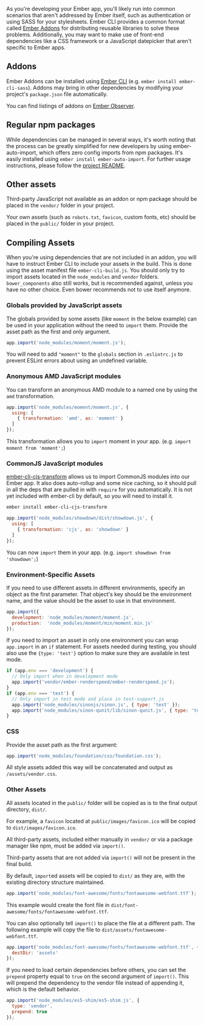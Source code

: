 As you're developing your Ember app, you'll likely run into common scenarios that aren't addressed by Ember itself,
such as authentication or using SASS for your stylesheets.
Ember CLI provides a common format called [Ember Addons](#toc_addons) for distributing reusable libraries
to solve these problems.
Additionally, you may want to make use of front-end dependencies like a CSS framework
or a JavaScript datepicker that aren't specific to Ember apps.

## Addons

Ember Addons can be installed using [Ember CLI](http://ember-cli.com/extending/#developing-addons-and-blueprints)
(e.g. `ember install ember-cli-sass`).
Addons may bring in other dependencies by modifying your project's `package.json` file automatically.

You can find listings of addons on [Ember Observer](http://emberobserver.com).

## Regular npm packages

While dependencies can be managed in several ways, 
it's worth noting that the process can be greatly simplified for new developers by using ember-auto-import, 
which offers zero config imports from npm packages. 
It's easily installed using `ember install ember-auto-import`. 
For further usage instructions, please follow the [project README](https://github.com/ef4/ember-auto-import).

## Other assets

Third-party JavaScript not available as an addon or npm package should be placed in the `vendor/` folder in your project.

Your own assets (such as `robots.txt`, `favicon`, custom fonts, etc) should be placed in the `public/` folder in your project.

## Compiling Assets

When you're using dependencies that are not included in an addon,
you will have to instruct Ember CLI to include your assets in the build.
This is done using the asset manifest file `ember-cli-build.js`.
You should only try to import assets located in the `node_modules` and `vendor` folders. `bower_components` also still
works, but is recommended against, unless you have no other choice. Even bower recommends not to use itself anymore.

### Globals provided by JavaScript assets

The globals provided by some assets (like `moment` in the below example) can be used in your application
without the need to `import` them.
Provide the asset path as the first and only argument.

```javascript {data-filename=ember-cli-build.js}
app.import('node_modules/moment/moment.js');
```

You will need to add `"moment"` to the `globals` section in `.eslintrc.js` to prevent ESLint errors
about using an undefined variable.

### Anonymous AMD JavaScript modules

You can transform an anonymous AMD module to a named one by using the `amd` transformation.

```javascript {data-filename=ember-cli-build.js}
app.import('node_modules/moment/moment.js', {
  using: [
    { transformation: 'amd', as: 'moment' }
  ]
});
```

This transformation allows you to `import` moment in your app. (e.g. `import moment from 'moment';`)

### CommonJS JavaScript modules

[ember-cli-cjs-transform](https://github.com/rwjblue/ember-cli-cjs-transform) allows us to import CommonJS modules into
our Ember app. It also does auto-rollup and some nice caching, so it should pull in all the deps that are pulled in
with `require` for you automatically. It is not yet included with ember-cli by default, so you will need to install it.

```bash
ember install ember-cli-cjs-transform
```

```javascript {data-filename=ember-cli-build.js}
app.import('node_modules/showdown/dist/showdown.js', {
  using: [
    { transformation: 'cjs', as: 'showdown' }
  ]
});
```

You can now `import` them in your app. (e.g. `import showdown from 'showdown';`)

### Environment-Specific Assets

If you need to use different assets in different environments, specify an object as the first parameter.
That object's key should be the environment name, and the value should be the asset to use in that environment.

```javascript {data-filename=ember-cli-build.js}
app.import({
  development: 'node_modules/moment/moment.js',
  production:  'node_modules/moment/min/moment.min.js'
});
```

If you need to import an asset in only one environment you can wrap `app.import` in an `if` statement.
For assets needed during testing, you should also use the `{type: 'test'}` option to make sure they
are available in test mode.

```javascript {data-filename=ember-cli-build.js}
if (app.env === 'development') {
  // Only import when in development mode
  app.import('vendor/ember-renderspeed/ember-renderspeed.js');
}
if (app.env === 'test') {
  // Only import in test mode and place in test-support.js
  app.import('node_modules/sinonjs/sinon.js', { type: 'test' });
  app.import('node_modules/sinon-qunit/lib/sinon-qunit.js', { type: 'test' });
}
```

### CSS

Provide the asset path as the first argument:

```javascript {data-filename=ember-cli-build.js}
app.import('node_modules/foundation/css/foundation.css');
```

All style assets added this way will be concatenated and output as `/assets/vendor.css`.

### Other Assets

All assets located in the `public/` folder will be copied as is to the final output directory, `dist/`.

For example, a `favicon` located at `public/images/favicon.ico` will be copied to `dist/images/favicon.ico`.

All third-party assets, included either manually in `vendor/` or via a package manager like npm, must be added via `import()`.

Third-party assets that are not added via `import()` will not be present in the final build.

By default, `import`ed assets will be copied to `dist/` as they are, with the existing directory structure maintained.

```javascript {data-filename=ember-cli-build.js}
app.import('node_modules/font-awesome/fonts/fontawesome-webfont.ttf');
```

This example would create the font file in `dist/font-awesome/fonts/fontawesome-webfont.ttf`.

You can also optionally tell `import()` to place the file at a different path.
The following example will copy the file to `dist/assets/fontawesome-webfont.ttf`.

```javascript {data-filename=ember-cli-build.js}
app.import('node_modules/font-awesome/fonts/fontawesome-webfont.ttf', {
  destDir: 'assets'
});
```

If you need to load certain dependencies before others,
you can set the `prepend` property equal to `true` on the second argument of `import()`.
This will prepend the dependency to the vendor file instead of appending it, which is the default behavior.

```javascript {data-filename=ember-cli-build.js}
app.import('node_modules/es5-shim/es5-shim.js', {
  type: 'vendor',
  prepend: true
});
```
